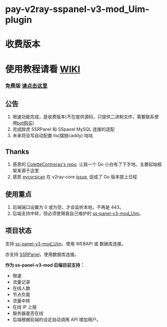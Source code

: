 # pay-v2ray-sspanel-v3-mod_Uim-plugin

# 收费版本

# 使用教程请看 [WIKI](https://github.com/MiryanSir/pay-v2ray-sspanel-v3-mod_Uim-plugin/wiki/)

### 免费版 [请点击这里](https://github.com/MiryanSir/v2ray-sspanel-v3-mod_Uim-plugin/)

## 公告

1. 限速功能完成，是收费版本(不在提供源码，只提供二进制文件，需要联系使用[bot购买](https://t.me/Rico_V2_bot))
2. 完成胖虎 SSRPanel 和 SSpanel MySQL 连接的适配
3. 未来将会写自动配置 tls(摆脱caddy) 咕咕

## Thanks

1. 感恩的 [ColetteContreras's repo](https://github.com/ColetteContreras/v2ray-ssrpanel-plugin). 让我一个 Go 小白有了下手地。主要起始框架来源于这里
2. 感恩 [eycorsican](https://github.com/eycorsican) 在 v2ray-core [issue](https://github.com/v2ray/v2ray-core/issues/1514), 促成了 Go 版本提上日程

## 使用重点

1. 后端端口设置为 0 或为空，才会监听本地，不再是 443。
2. 后端支持中转，但必须使用我自己维护的 [ss-panel-v3-mod_Uim](https://github.com/rico93/ss-panel-v3-mod_Uim)。

## 项目状态

支持 [ss-panel-v3-mod_Uim](https://github.com/NimaQu/ss-panel-v3-mod_Uim)，使用 WEBAPI 或 数据库连接。

亦支持 [SSRPanel](https://github.com/ssrpanel/SSRPanel)，使用数据库连接。

**作为 ss-panel-v3-mod 后端目前支持：**

- 限速
- 流量记录
- 在线人数
- 节点负载
- 流量中转
- 在线 IP 上报
- 服务器是否在线
- 后端根据前端的设定自动调用 API 增加用户。

